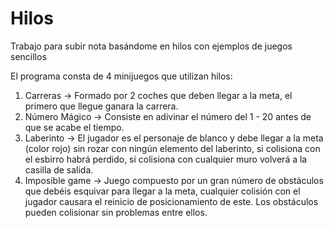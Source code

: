 # Hilos
Trabajo para subir nota basándome en hilos con ejemplos de juegos sencillos

El programa consta de 4 minijuegos que utilizan hilos:
1. Carreras -> Formado por 2 coches que deben llegar a la meta, el primero que llegue ganara la carrera.
2. Número Mágico -> Consiste en adivinar el número del 1 - 20 antes de que se acabe el tiempo.
3. Laberinto -> El jugador es el personaje de blanco y debe llegar a la meta (color rojo) sin rozar con ningún elemento del laberinto, si colisiona con el esbirro habrá perdido, si colisiona con cualquier muro volverá a la casilla de salida.
4. Imposible game -> Juego compuesto por un gran número de obstáculos que debéis esquivar para llegar a la meta, cualquier colisión con el jugador causara el reinicio de posicionamiento de este. Los obstáculos pueden colisionar sin problemas entre ellos.
